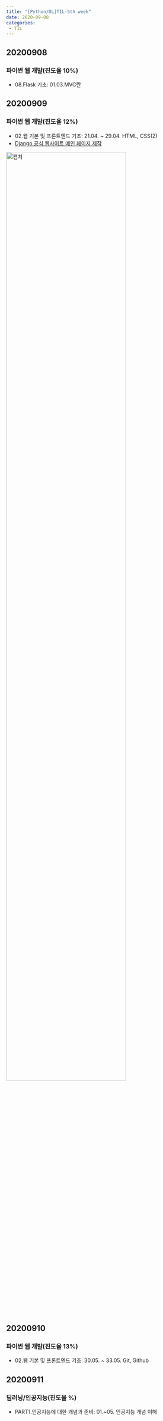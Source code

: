 ```yaml
---
title: "[Python/DL]TIL-5th week"
date: 2020-09-08
categories: 
 - TIL
---  
```


## 20200908
### 파이썬 웹 개발(진도율 10%)  
 - 08.Flask 기초: 01.03.MVC란   

## 20200909
### 파이썬 웹 개발(진도율 12%)  
 - 02.웹 기본 및 프론트엔드 기초: 21.04. ~ 29.04. HTML, CSS(2)    
 - [Django 공식 웹사이트 메인 페이지 제작](https://github.com/SuyeonChoi/TIL/tree/master/Python%20Web%20Developement/02.%20%EC%9B%B9%20%EA%B8%B0%EB%B3%B8%20%EB%B0%8F%20%ED%94%84%EB%A1%A0%ED%8A%B8%EC%97%94%EB%93%9C%20%EA%B8%B0%EC%B4%88/HTML%2CCSS(2))   
 <img width="80%" alt="캡처" src="https://user-images.githubusercontent.com/28749734/92678089-27e5c100-f360-11ea-8d2f-4620a901be47.PNG">  

## 20200910
### 파이썬 웹 개발(진도율 13%)
 - 02.웹 기본 및 프론트엔드 기초: 30.05. ~ 33.05. Git, Github  
 
## 20200911
### 딥러닝/인공지능(진도율 %)
 - PART1.인공지능에 대한 개념과 준비: 01.~05. 인공지능 개념 이해